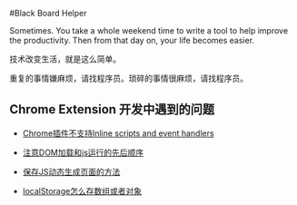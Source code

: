 #Black Board Helper


Sometimes. You take a whole weekend time to write a tool to help improve the productivity. Then from that day on, your life becomes easier.


技术改变生活，就是这么简单。

重复的事情嫌麻烦，请找程序员。琐碎的事情很麻烦，请找程序员。




## Chrome Extension 开发中遇到的问题

- [Chrome插件不支持Inline scripts and event handlers](https://developer.chrome.com/extensions/tut_migration_to_manifest_v2#inline_scripts)

- [注意DOM加载和js运行的先后顺序](http://stackoverflow.com/questions/2632137/why-is-document-getelementbyid-returning-null)

- [保存JS动态生成页面的方法](https://developers.google.com/web/updates/2011/08/Saving-generated-files-on-the-client-side)

- [localStorage怎么存数组或者对象](http://stackoverflow.com/questions/3357553/how-to-store-an-array-in-localstorage)
